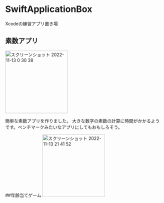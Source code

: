 # SwiftApplicationBox
Xcodeの練習アプリ置き場

## 素数アプリ
<img width="200" alt="スクリーンショット 2022-11-13 0 30 38" src="https://user-images.githubusercontent.com/28498918/201481549-f70c2655-29ae-42ac-a633-5ba68fb36194.png">

簡単な素数アプリを作りました。
大きな数字の素数の計算に時間がかかるようです。ベンチマークみたいなアプリにしてもおもしろそう。

##年齢当てゲーム
<img width="200" alt="スクリーンショット 2022-11-13 21 41 52" src="https://user-images.githubusercontent.com/28498918/201522611-99092d52-9e46-41d9-a522-9007852c4519.png">
